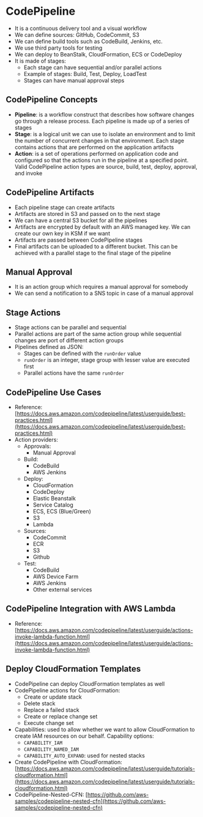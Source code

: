 # CodePipeline

- It is a continuous delivery tool and a visual workflow
- We can define sources: GitHub, CodeCommit, S3
- We can define build tools such as CodeBuild, Jenkins, etc.
- We use third party tools for testing
- We can deploy to BeanStalk, CloudFormation, ECS or CodeDeploy
- It is made of stages:
    - Each stage can have sequential and/or parallel actions
    - Example of stages: Build, Test, Deploy, LoadTest
    - Stages can have manual approval steps

## CodePipeline Concepts

- **Pipeline**: is a workflow construct that describes how software changes go through a release process. Each pipeline is made up of a series of stages
- **Stage**:  is a logical unit we can use to isolate an environment and to limit the number of concurrent changes in that environment. Each stage contains actions that are performed on the application artifacts
- **Action**: is a set of operations performed on application code and configured so that the actions run in the pipeline at a specified point. Valid CodePipeline action types are source, build, test, deploy, approval, and invoke

## CodePipeline Artifacts

- Each pipeline stage can create artifacts
- Artifacts are stored in S3 and passed on to the next stage
- We can have a central S3 bucket for all the pipelines
- Artifacts are encrypted by default with an AWS managed key. We can create our own key in KSM if we want
- Artifacts are passed between CodePipeline stages
- Final artifacts can be uploaded to a different bucket. This can be achieved with a parallel stage to the final stage of the pipeline

## Manual Approval

- It is an action group which requires a manual approval for somebody
- We can send a notification to a SNS topic in case of a manual approval

## Stage Actions

- Stage actions can be parallel and sequential
- Parallel actions are part of the same action group while sequential changes are port of different action groups
- Pipelines defined as JSON:
    - Stages can be defined with the `runOrder` value
    - `runOrder` is an integer, stage group with lesser value are executed first
    - Parallel actions have the same `runOrder`

## CodePipeline Use Cases

- Reference: [https://docs.aws.amazon.com/codepipeline/latest/userguide/best-practices.html](https://docs.aws.amazon.com/codepipeline/latest/userguide/best-practices.html)
- Action providers:
    - Approvals:
        - Manual Approval
    - Build:
        - CodeBuild
        - AWS Jenkins
    - Deploy:
        - CloudFormation
        - CodeDeploy
        - Elastic Beanstalk
        - Service Catalog
        - ECS, ECS (Blue/Green)
        - S3
        - Lambda
    - Sources:
        - CodeCommit
        - ECR
        - S3
        - Github
    - Test:
        - CodeBuild
        - AWS Device Farm
        - AWS Jenkins
        - Other external services

## CodePipeline Integration with AWS Lambda

- Reference: [https://docs.aws.amazon.com/codepipeline/latest/userguide/actions-invoke-lambda-function.html](https://docs.aws.amazon.com/codepipeline/latest/userguide/actions-invoke-lambda-function.html)

## Deploy CloudFormation Templates

- CodePipeline can deploy CloudFormation templates as well
- CodePipeline actions for CloudFormation:
    - Create or update stack
    - Delete stack
    - Replace a failed stack
    - Create or replace change set
    - Execute change set
- Capabilities: used to allow whether we want to allow CloudFormation to create IAM resources on our behalf. Capability options:
    - `CAPABILITY_IAM`
    - `CAPABILITY_NAMED_IAM`
    - `CAPABILITY_AUTO_EXPAND`: used for nested stacks
- Create CodePipeline with CloudFormation: [https://docs.aws.amazon.com/codepipeline/latest/userguide/tutorials-cloudformation.html](https://docs.aws.amazon.com/codepipeline/latest/userguide/tutorials-cloudformation.html)
- CodePipeline-Nested-CFN: [https://github.com/aws-samples/codepipeline-nested-cfn](https://github.com/aws-samples/codepipeline-nested-cfn)